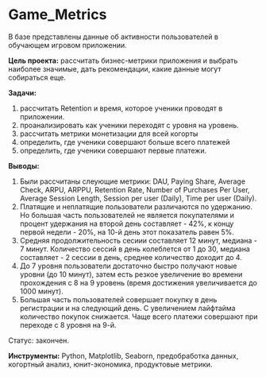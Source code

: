 # Game_Metrics

В базе представлены данные об активности пользователей в обучающем игровом приложении.

**Цель проекта:** рассчитать бизнес-метрики приложения и выбрать наиболее значимые, дать рекомендации, какие данные могут собираться еще.

**Задачи:**
1) рассчитать Retention и время, которое ученики проводят в приложении.
2) проанализировать как ученики переходят с уровня на уровень.
3) рассчитать метрики монетизации для всей когорты
4) определить, где ученики совершают больше всего платежей
5) определить, где ученики совершают первые платежи.

**Выводы:** 
1. Были рассчитаны слеующие метрики: DAU, Paying Share, Average Check, ARPU, ARPPU, Retention Rate, Number of Purchases Per User, Average Session Length, Session per user (Daily), Time per user (Daily).
2. Платящие и неплатящие пользователи различаются по удержанию. Но большая часть пользователей не является покупателями и процент удержания на второй день составляет - 42%, к концу первой недели - 20%, на 10-й день этот показатель равен 5%.
3. Средняя продолжительность сесиии составляет 12 минут, медиана - 7 минут. Количество сессий в день колеблется от 1 до 30, медиана составляет - 2 сессии в день, среднее количество доходит до 4.
4. До 7 уровня пользователи достаточно быстро получают новые уровни (до 10 минут), затем есть резкое увеличение во времени прохождения с 8 на 9 уровень (время достижения увеличивается до 1000 минут).
5. Большая часть пользователей совершает покупку в день регистрации и на следующий день. С увеличением лайфтайма количество покупок снижается. Чаще всего платежи совершают при переходе с 8 уровня на 9-й. 

Статус: закончен.

**Инструменты:** Python, Matplotlib, Seaborn, предобработка данных, когортный анализ, юнит-экономика, продуктовые метрики. 

